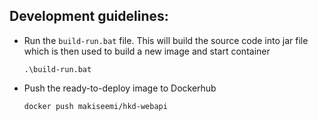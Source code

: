 ## Development guidelines:
* Run the `build-run.bat` file. This will build the source code into jar file which is then used to build a new image and start container
    ```
    .\build-run.bat
    ```
* Push the ready-to-deploy image to Dockerhub
    ```
    docker push makiseemi/hkd-webapi 
    ```